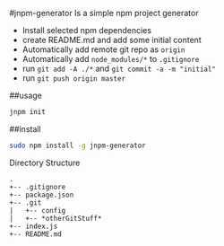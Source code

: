 #jnpm-generator
Is a simple npm project generator

- Install selected npm dependencies
- create README.md and add some initial content
- Automatically add remote git repo as `origin`
- Automatically add `node_modules/*` to `.gitignore`
- run `git add -A ./*` and `git commit -a -m "initial"`
- run `git push origin master`

##usage
```bash
jnpm init
```

##install
```bash
sudo npm install -g jnpm-generator
```

Directory Structure
```plaintext
.
+--	.gitignore
+--	package.json
+-- .git
|	+--	config
|	+-- *otherGitStuff*
+-- index.js
+-- README.md
```

